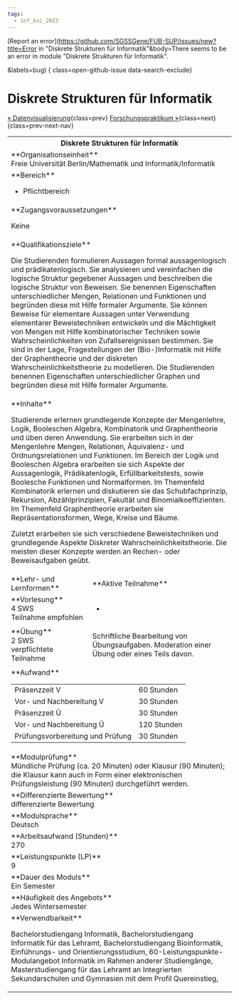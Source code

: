 ```yaml
---
tags:
  - inf_bsc_2023
---
```

[Report an error](https://github.com/SGSSGene/FUB-SUP/issues/new?title=Error in "Diskrete Strukturen für Informatik"&body=There seems to be an error in module "Diskrete Strukturen für Informatik".

<Describe here a slightly more detailed description of what is wrong>&labels=bug)
{ class=open-github-issue data-search-exclude}

# Diskrete Strukturen für Informatik

[« Datenvisualisierung](Datenvisualisierung.md){class=prev}
[Forschungspraktikum »](Forschungspraktikum.md){class=next}
{class=prev-next-nav}

<table markdown id="moduledesc">
<tr markdown class="moduledesc_head"><th colspan="2">Diskrete Strukturen für Informatik </th></tr>
<tr markdown><td colspan="2">**Organisationseinheit**   <br>Freie Universität Berlin/Mathematik und Informatik/Informatik</td></tr>

<tr markdown><td colspan="2">**Bereich**<br>


- Pflichtbereich

</td></tr>

<tr markdown><td colspan="2">**Zugangsvoraussetzungen** <br>

Keine


</td></tr>
<tr markdown><td colspan="2">**Qualifikationsziele**    <br>

Die Studierenden formulieren Aussagen formal aussagenlogisch und
prädikatenlogisch. Sie analysieren und vereinfachen die logische Struktur
gegebener Aussagen und beschreiben die logische Struktur von Beweisen. Sie
benennen Eigenschaften unterschiedlicher Mengen, Relationen und Funktionen
und begründen diese mit Hilfe formaler Argumente. Sie können Beweise für
elementare Aussagen unter Verwendung elementarer Beweistechniken entwickeln
und die Mächtigkeit von Mengen mit Hilfe kombinatorischer Techniken sowie
Wahrscheinlichkeiten von Zufallsereignissen bestimmen. Sie sind in der Lage,
Fragestellungen der (Bio-)Informatik mit Hilfe der Graphentheorie und der
diskreten Wahrscheinlichkeitstheorie zu modellieren. Die Studierenden
benennen Eigenschaften unterschiedlicher Graphen und begründen diese mit
Hilfe formaler Argumente.


</td></tr>
<tr markdown><td colspan="2">**Inhalte**                <br>

Studierende erlernen grundlegende Konzepte der Mengenlehre, Logik,
Booleschen Algebra, Kombinatorik und Graphentheorie und üben deren
Anwendung. Sie erarbeiten sich in der Mengenlehre Mengen, Relationen,
Äquivalenz- und Ordnungsrelationen und Funktionen. Im Bereich der Logik und
Booleschen Algebra erarbeiten sie sich Aspekte der Aussagenlogik,
Prädikatenlogik, Erfüllbarkeitstests, sowie Boolesche Funktionen und
Normalformen. Im Themenfeld Kombinatorik erlernen und diskutieren sie das
Schubfachprinzip, Rekursion, Abzählprinzipien, Fakultät und
Binomialkoeffizienten. Im Themenfeld Graphentheorie erarbeiten sie
Repräsentationsformen, Wege, Kreise und Bäume.

Zuletzt erarbeiten sie sich
verschiedene Beweistechniken und grundlegende Aspekte Diskreter
Wahrscheinlichkeitstheorie. Die meisten dieser Konzepte werden an Rechen-
oder Beweisaufgaben geübt.


</td></tr>

<tr markdown><td>**Lehr- und Lernformen**</td><td>**Aktive Teilnahme**</td></tr>
<tr markdown><td> **Vorlesung** <br>4 SWS <br> Teilnahme empfohlen</td><td>

-
</td></tr>
<tr markdown><td> **Übung** <br>2 SWS <br> verpflichtete Teilnahme</td><td>

Schriftliche Bearbeitung von Übungsaufgaben. Moderation einer Übung oder eines Teils davon.
</td></tr>
<tr markdown><td colspan="2">**Aufwand**                <br>
<table class="aufwand_table">
<tr><td>Präsenzzeit V</td><td>60 Stunden</td></tr>
<tr><td>Vor- und Nachbereitung V</td><td>30 Stunden</td></tr>
<tr><td>Präsenzzeit Ü</td><td>30 Stunden</td></tr>
<tr><td>Vor- und Nachbereitung Ü</td><td>120 Stunden</td></tr>
<tr><td>Prüfungsvorbereitung und Prüfung</td><td>30 Stunden</td></tr>
</table>

</td></tr>
<tr markdown><td colspan="2">**Modulprüfung**             <br>Mündliche Prüfung (ca. 20 Minuten) oder Klausur (90 Minuten); die Klausur
kann auch in Form einer elektronischen Prüfungsleistung (90 Minuten)
durchgeführt werden.


</td></tr>
<tr markdown><td colspan="2">**Differenzierte Bewertung** <br>differenzierte Bewertung

</td></tr>
<tr markdown><td colspan="2">**Modulsprache**             <br>Deutsch</td></tr>
<tr markdown><td colspan="2">**Arbeitsaufwand (Stunden)** <br>270</td></tr>
<tr markdown><td colspan="2">**Leistungspunkte (LP)**     <br>9</td></tr>
<tr markdown><td colspan="2">**Dauer des Moduls**         <br>Ein Semester</td></tr>
<tr markdown><td colspan="2">**Häufigkeit des Angebots**  <br>Jedes Wintersemester</td></tr>
<tr markdown><td colspan="2">**Verwendbarkeit**           <br>

Bachelorstudiengang Informatik, Bachelorstudiengang Informatik für das
Lehramt, Bachelorstudiengang Bioinformatik, Einführungs- und
Orientierungsstudium, 60-Leistungspunkte-Modulangebot Informatik im Rahmen
anderer Studiengänge, Masterstudiengang für das Lehramt an Integrierten
Sekundarschulen und Gymnasien mit dem Profil Quereinstieg,


</td></tr>

</table>

